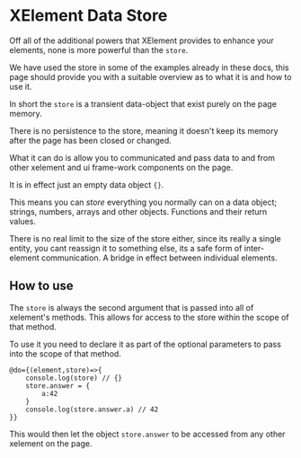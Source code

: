 # XElement Data Store

Off all of the additional powers that XElement provides to enhance your elements, none is more powerful than the `store`.

We have used the store in some of the examples already in these docs, this page should provide you with a suitable overview as to what it is and how to use it.

In short the `store` is a transient data-object that exist purely on the page memory.

There is no persistence to the store, meaning it doesn't keep its memory after the page has been closed or changed.

What it can do is allow you to communicated and pass data to and from other xelement and ui frame-work components on the page.

It is in effect just an empty data object `{}`.

This means you can *store* everything you normally can on a data object; strings, numbers, arrays and other objects. Functions and their return values.

There is no real limit to the size of the store either, since its really a single entity, you cant reassign it to something else, its a safe form of inter-element communication. A bridge in effect between individual elements.

## How to use

The `store` is always the second argument that is passed into all of xelement's methods. This allows for access to the store within the scope of that method.

To use it you need to declare it as part of the optional parameters to pass into the scope of that method.

```astro
@do={(element,store)=>{
    console.log(store) // {}
    store.answer = {
        a:42
    }
    console.log(store.answer.a) // 42
}}
```

This would then let the object `store.answer` to be accessed from any other xelement on the page.
